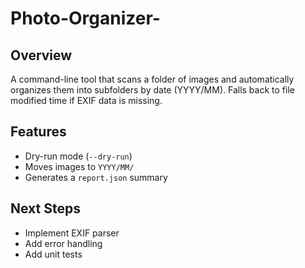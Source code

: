 # Photo-Organizer-

## Overview
A command-line tool that scans a folder of images and automatically organizes them into subfolders by date (YYYY/MM). Falls back to file modified time if EXIF data is missing.

## Features
- Dry-run mode (`--dry-run`)
- Moves images to `YYYY/MM/`
- Generates a `report.json` summary

## Next Steps
- Implement EXIF parser
- Add error handling
- Add unit tests
